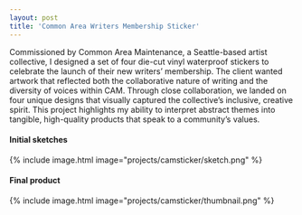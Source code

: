 ```yaml
---
layout: post
title: 'Common Area Writers Membership Sticker'
---
```


Commissioned by Common Area Maintenance, a Seattle-based artist collective, I designed a set of four die-cut vinyl waterproof stickers to celebrate the launch of their new writers’ membership. The client wanted artwork that reflected both the collaborative nature of writing and the diversity of voices within CAM. Through close collaboration, we landed on four unique designs that visually captured the collective’s inclusive, creative spirit. This project highlights my ability to interpret abstract themes into tangible, high-quality products that speak to a community’s values.

#### Initial sketches
{% include image.html image="projects/camsticker/sketch.png" %}

#### Final product
{% include image.html image="projects/camsticker/thumbnail.png" %}
